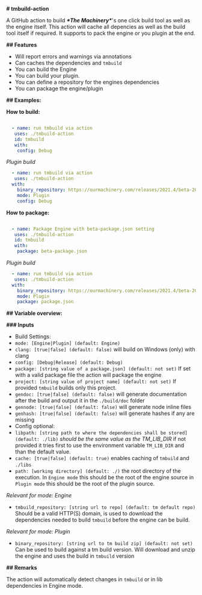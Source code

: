 **# tmbuild-action**

A GitHub action to build ***\*The Machinery\****'s one click build tool as well as the engine itself. This action will cache all depencies as well as the build tool itself if required. It supports to pack the engine or you plugin at the end.

**## Features**

- Will report errors and warnings via annotations
- Can caches the dependencies and `tmbuild`
- You can build the Engine
- You can build your plugin.
- You can define a repository for the engines dependencies
- You can package the engine/plugin

**## Examples:**

**How to build:**

```yaml

  - name: run tmbuild via action
   uses: ./tmbuild-action
   id: tmbuild
   with:
​    config: Debug

```

*Plugin build*

```yaml
  - name: run tmbuild via action
   uses: ./tmbuild-action
  with:
    binary_repository: https://ourmachinery.com/releases/2021.4/beta-2021.4-linux.zip
    mode: Plugin
    config: Debug
```

**How to package:**

```yaml

  - name: Package Engine with beta-package.json setting
   uses: ./tmbuild-action
   id: tmbuild
   with:
    package: beta-package.json
```

*Plugin build*

```yaml
  - name: run tmbuild via action
   uses: ./tmbuild-action
  with:
    binary_repository: https://ourmachinery.com/releases/2021.4/beta-2021.4-linux.zip
    mode: Plugin
    package: package.json
```

**## Variable overview:**

**### Inputs**

- Build Settings:
 - `mode: [Engine|Plugin] (default: Engine)` 
 - `clang: [true|false] (default: false)` will build on Windows (only) with clang
 - `config: [Debug|Release] (default: Debug)` 
 - `package: [string value of a package.json] (default: not set)` If set with a valid package file the action will package the engine
 - `project: [string value of project name] (default: not set)` If provided `tmbuild` builds only this project.
 - `gendoc: [true|false] (default: false)` will generate documentation after the build and output it in the `./build/doc` folder
 - `gennode: [true|false] (default: false)` will generate node inline files
 - `genhash: [true|false] (default: false)` will generate hashes if any are missing
- Config optional:
 - `libpath: [string path to where the dependencies shall be stored] (default: ./lib)` *should be the same value as the TM_LIB_DIR* if not provided it tries first to use the environment variable `TM_LIB_DIR` and than the default value.
 - `cache: [true|false] (default: true)` enables caching of `tmbuild` and `./libs`
- `path: [working directory] (default: ./)` the root directory of the execution. In `Engine mode` this should be the root of the engine source in `Plugin mode` this should be the root of the plugin source.

*Relevant for mode: Engine*

 - `tmbuild_repository: [string url to repo] (default: tm default repo)` Should be a valid HTTP(S) domain, is used to download the dependencies needed to build `tmbuild` before the engine can be build.

*Relevant for mode: Plugin*

 - `binary_repository: [string url to tm build zip] (default: not set)` Can be used to build against a tm build version. Will download and unzip the engine and uses the build in `tmbuild` version

 

 **## Remarks**

 The action will automatically detect changes in `tmbuild` or in lib dependencies in Engine mode.